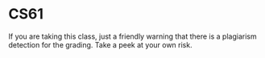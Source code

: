 # CS61
If you are taking this class, just a friendly warning that there is a plagiarism detection for the grading. Take a peek at your own risk.
